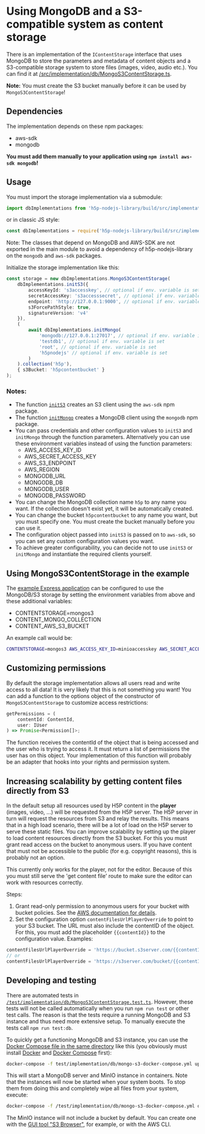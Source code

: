 # Using MongoDB and a S3-compatible system as content storage

There is an implementation of the `IContentStorage` interface that uses MongoDB
to store the parameters and metadata of content objects and a S3-compatible
storage system to store files (images, video, audio etc.). You can find it at
[/src/implementation/db/MongoS3ContentStorage.ts](/src/implementation/db/MongoS3ContentStorage.ts).

**Note:** You must create the S3 bucket manually before it can be used by
`MongoS3ContentStorage`!

## Dependencies

The implementation depends on these npm packages:

-   aws-sdk
-   mongodb

**You must add them manually to your application using `npm install aws-sdk mongodb`!**

## Usage

You must import the storage implementation via a submodule:

```ts
import dbImplementations from 'h5p-nodejs-library/build/src/implementation/db';
```

or in classic JS style:

```js
const dbImplementations = require('h5p-nodejs-library/build/src/implementation/db');
```

Note: The classes that depend on MongoDB and AWS-SDK are not exported in the
main module to avoid a dependency of h5p-nodejs-library on the `mongodb` and
`aws-sdk` packages.

Initialize the storage implementation like this:

```ts
const storage = new dbImplementations.MongoS3ContentStorage(
    dbImplementations.initS3({
        accessKeyId: 's3accesskey', // optional if env. variable is set
        secretAccessKey: 's3accesssecret', // optional if env. variable is set
        endpoint: 'http://127.0.0.1:9000', // optional if env. variable is set
        s3ForcePathStyle: true,
        signatureVersion: 'v4'
    }),
    (
        await dbImplementations.initMongo(
            'mongodb://127.0.0.1:27017', // optional if env. variable is set
            'testdb1', // optional if env. variable is set
            'root', // optional if env. variable is set
            'h5pnodejs' // optional if env. variable is set
        )
    ).collection('h5p'),
    { s3Bucket: 'h5pcontentbucket' }
);
```

### Notes:

-   The function [`initS3`](/src/implementation/db/initS3.ts) creates an S3
    client using the `aws-sdk` npm package.
-   The function [`initMongo`](/src/implementation/db/initMongo.ts) creates
    a MongoDB client using the `mongodb` npm package.
-   You can pass credentials and other configuration values to `initS3` and
    `initMongo` through the function parameters. Alternatively you can use these
    environment variables instead of using the function parameters:
    -   AWS_ACCESS_KEY_ID
    -   AWS_SECRET_ACCESS_KEY
    -   AWS_S3_ENDPOINT
    -   AWS_REGION
    -   MONGODB_URL
    -   MONGODB_DB
    -   MONGODB_USER
    -   MONGODB_PASSWORD
-   You can change the MongoDB collection name `h5p` to any name you want. If the
    collection doesn't exist yet, it will be automatically created.
-   You can change the bucket `h5pcontentbucket` to any name you want, but you
    must specify one. You must create the bucket manually before you can use it.
-   The configuration object passed into `initS3` is passed on to `aws-sdk`, so
    you can set any custom configuration values you want.
-   To achieve greater configurability, you can decide not to use `initS3` or
    `initMongo` and instantiate the required clients yourself.

## Using MongoS3ContentStorage in the example

The [example Express application](/examples/express.ts) can be configured to
use the MongoDB/S3 storage by setting the environment variables from above and
these additional variables:

-   CONTENTSTORAGE=mongos3
-   CONTENT_MONGO_COLLECTION
-   CONTENT_AWS_S3_BUCKET

An example call would be:

```sh
CONTENTSTORAGE=mongos3 AWS_ACCESS_KEY_ID=minioaccesskey AWS_SECRET_ACCESS_KEY=miniosecret AWS_S3_ENDPOINT="http://127.0.0.1:9000" MONGODB_URL="mongodb://127.0.0.1:27017" MONGODB_DB=testdb1 MONGODB_USER=root MONGODB_PASSWORD=h5pnodejs CONTENT_AWS_S3_BUCKET=testbucket1 CONTENT_MONGO_COLLECTION=h5p npm start
```

## Customizing permissions

By default the storage implementation allows all users read and write access to
all data! It is very likely that this is not something you want!
You can add a function to the options object of the constructor of
`MongoS3ContentStorage` to customize access restrictions:

```ts
getPermissions = (
    contentId: ContentId,
    user: IUser
) => Promise<Permission[]>;
```

The function receives the contentId of the object that is being accessed and the
user who is trying to access it. It must return a list of permissions the user
has on this object. Your implementation of this function will probably be an
adapter that hooks into your rights and permission system.

## Increasing scalability by getting content files directly from S3

In the default setup all resources used by H5P content in the **player** (images,
video, ...) will be requested from the H5P server. The H5P server in turn will
request the resources from S3 and relay the results. This means that in a high
load scenario, there will be a lot of load on the H5P server to serve these
static files. You can improve scalability by setting up the player to load
content resources directly from the S3 bucket. For this you must grant read
access on the bucket to anonymous users. If you have content that must not
be accessible to the public (for e.g. copyright reasons), this is probably not
an option.

This currently only works for the player, not for the editor. Because of this
you must still serve the 'get content file' route to make sure the editor can
work with resources correctly.

Steps:

1. Grant read-only permission to anonymous users for your bucket with bucket
   policies. See the [AWS documentation for details](https://docs.aws.amazon.com/AmazonS3/latest/dev/example-bucket-policies.html#example-bucket-policies-use-case-2).
2. Set the configuration option `contentFilesUrlPlayerOverride` to point to your
   S3 bucket. The URL must also include the contentID of the object. For this,
   you must add the placeholder `{{contentId}}` to the configuration value. Examples:

```ts
contentFilesUrlPlayerOverride = 'https://bucket.s3server.com/{{contentId}}';
// or
contentFilesUrlPlayerOverride = 'https://s3server.com/bucket/{{contentId}}';
```

## Developing and testing

There are automated tests in [`/test/implementation/db/MongoS3ContentStorage.test.ts`](/test/implementation/db/MongoS3ContentStorage.test.ts).
However, these tests will not be called automatically when you run `npm run test`
or other test calls. The reason is that the tests require a running MongoDB and S3
instance and thus need more extensive setup. To manually execute the tests
call `npm run test:db`.

To quickly get a functioning MongoDB and S3 instance, you can use the [Docker
Compose file in the same directory](/test/implementation/db/mongo-s3-docker-compose.yml)
like this (you obviously must install [Docker](https://docs.docker.com/engine/install/)
and [Docker Compose](https://docs.docker.com/compose/install/) first):

```sh
docker-compose -f test/implementation/db/mongo-s3-docker-compose.yml up -d
```

This will start a MongoDB server and MinIO instance in containers. Note that the
instances will now be started when your system boots. To stop them from doing
this and completely wipe all files from your system, execute:

```sh
docker-compose -f /test/implementation/db/mongo-s3-docker-compose.yml down -v
```

The MinIO instance will not include a bucket by default. You can create one
with the [GUI tool "S3 Browser"](https://s3browser.com/), for example, or
with the AWS CLI.
